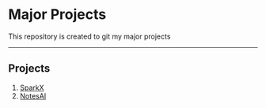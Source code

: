 <h1>Major Projects</h1>
<p>This repository is created to git my major projects</p>

<hr>
<h2>Projects</h2>
<ol>
  <li><a href='http://kaushikghorai.github.io/majorprojects/SparkX' target='_blank' rel='noopener noreferrer'>SparkX</a></li>
  <li><a href='http://kaushikghorai.github.io/majorprojects/NotesAI' target='_blank' rel='noopener noreferrer'>NotesAI</a></li>
</ol>
